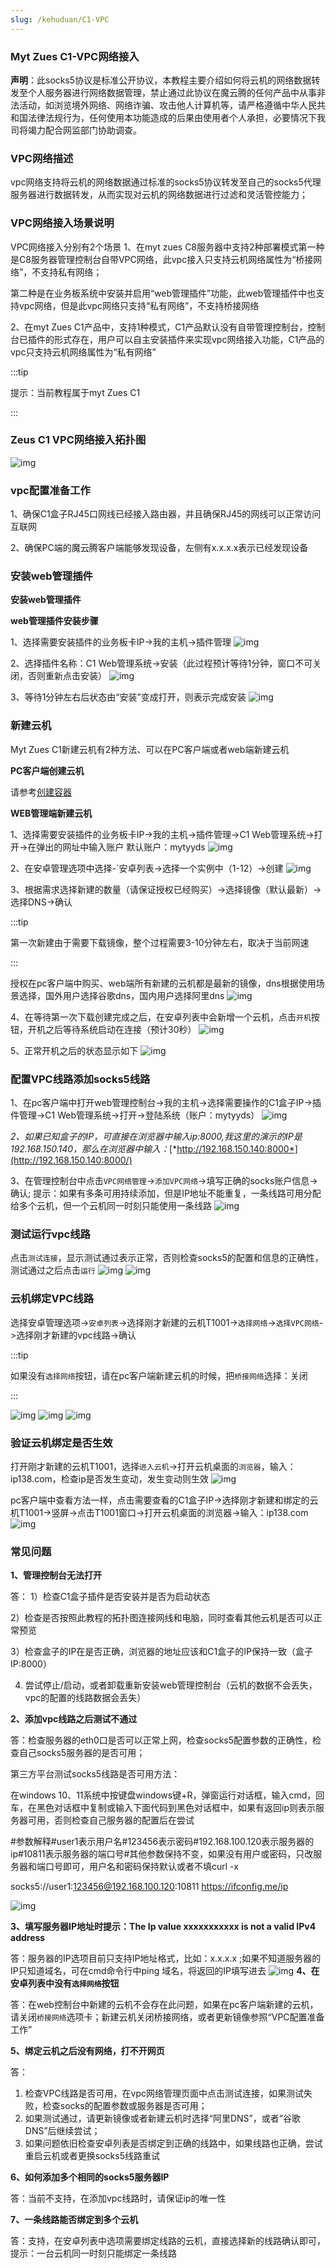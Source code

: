 ```yaml
---
slug: /kehuduan/C1-VPC
---
```

### Myt Zues C1-VPC网络接入

**声明**：此socks5协议是标准公开协议，本教程主要介绍如何将云机的网络数据转发至个人服务器进行网络数据管理，禁止通过此协议在魔云腾的任何产品中从事非法活动，如浏览境外网络、网络诈骗、攻击他人计算机等，请严格遵循中华人民共和国法律法规行为，任何使用本功能造成的后果由使用者个人承担，必要情况下我司将竭力配合网监部门协助调查。

### VPC网络描述

vpc网络支持将云机的网络数据通过标准的socks5协议转发至自己的socks5代理服务器进行数据转发，从而实现对云机的网络数据进行过滤和灵活管控能力；

### VPC网络接入场景说明

VPC网络接入分别有2个场景
1、在myt zues C8服务器中支持2种部署模式第一种是C8服务器管理控制台自带VPC网络，此vpc接入只支持云机网络属性为“桥接网络”，不支持私有网络；

第二种是在业务板系统中安装并启用“web管理插件”功能，此web管理插件中也支持vpc网络，但是此vpc网络只支持“私有网络”，不支持桥接网络

2、在myt Zues C1产品中，支持1种模式，C1产品默认没有自带管理控制台，控制台已插件的形式存在，用户可以自主安装插件来实现vpc网络接入功能，C1产品的vpc只支持云机网络属性为“私有网络”

:::tip

提示：当前教程属于myt Zues C1

:::

### Zeus C1 VPC网络接入拓扑图

![img](/img/C1/c1.png)





### vpc配置准备工作

1、确保C1盒子RJ45口网线已经接入路由器，并且确保RJ45的网线可以正常访问互联网

2、确保PC端的魔云腾客户端能够发现设备，左侧有x.x.x.x表示已经发现设备



### 安装web管理插件

**安装web管理插件**

**web管理插件安装步骤**

1、选择需要安装插件的业务板卡IP->我的主机->插件管理
![img](/img/C1/c2.png)

2、选择插件名称：C1 Web管理系统->安装（此过程预计等待1分钟，窗口不可关闭，否则重新点击安装）
![img](/img/C1/c3.png)

3、等待1分钟左右后状态由“安装”变成打开，则表示完成安装
![img](/img/C1/c4.png)

### 新建云机

Myt Zues C1新建云机有2种方法、可以在PC客户端或者web端新建云机

**PC客户端创建云机**

请参考[创建容器](/kehuduan/PC客户端.md#4-创建容器)

**WEB管理端新建云机**

1、选择需要安装插件的业务板卡IP->我的主机->插件管理->C1 Web管理系统->打开->在弹出的网址中输入账户
默认账户：mytyyds
![img](/img/C1/c5.png)

2、在安卓管理选项中选择-`安卓列表->选择一个实例中（1-12）->创建
![img](/img/C1/c6.png)

3、根据需求选择新建的数量（请保证授权已经购买）->选择镜像（默认最新）->选择DNS->确认

:::tip

第一次新建由于需要下载镜像，整个过程需要3-10分钟左右，取决于当前网速

:::

授权在pc客户端中购买、web端所有新建的云机都是最新的镜像，dns根据使用场景选择，国外用户选择谷歌dns，国内用户选择阿里dns
![img](/img/C1/c7.png)

4、在等待第一次下载创建完成之后，在安卓列表中会新增一个云机，点击`开机`按钮，开机之后等待系统启动在连接（预计30秒）
![img](/img/C1/c8.png)

5、正常开机之后的状态显示如下
![img](/img/C1/c9.png)



### 配置VPC线路添加socks5线路

1、在pc客户端中打开web管理控制台->我的主机->选择需要操作的C1盒子IP->插件管理->C1 Web管理系统->打开->登陆系统（账户：mytyyds）
![img](/img/C1/c10.png)

*2、如果已知盒子的IP，可直接在浏览器中输入ip:8000,我这里的演示的IP是192.168.150.140，那么在浏览器中输入：*[*http://192.168.150.140:8000*](http://192.168.150.140:8000/)

3、在管理控制台中点击`VPC网络管理`->`添加VPC网络`->填写正确的socks账户信息->确认;
提示：如果有多条可用持续添加，但是IP地址不能重复，一条线路可用分配给多个云机，但一个云机同一时刻只能使用一条线路
![img](/img/C1/c11.png)



### 测试运行vpc线路

点击`测试连接`，显示测试通过表示正常，否则检查socks5的配置和信息的正确性，测试通过之后点击`运行`
![img](/img/C1/c12.png)
![img](/img/C1/c13.png)



### 云机绑定VPC线路

选择安卓管理选项->`安卓列表`->选择刚才新建的云机T1001->`选择网络`->`选择VPC网络`->选择刚才新建的vpc线路->确认

:::tip

如果没有`选择网络`按钮，请在pc客户端新建云机的时候，把`桥接网络`选择：关闭

:::

![img](/img/C1/c14.png)
![img](/img/C1/c15.png)
![img](/img/C1/c16.png)



### 验证云机绑定是否生效

打开刚才新建的云机T1001，选择`进入云机`->打开云机桌面的`浏览器`，输入：ip138.com，检查ip是否发生变动，发生变动则生效
![img](/img/C1/c17.png)

pc客户端中查看方法一样，点击需要查看的C1盒子IP->选择刚才新建和绑定的云机T1001->竖屏->点击T1001窗口->打开云机桌面的浏览器->输入：ip138.com
![img](/img/C1/c18.png)

### 常见问题

**1、管理控制台无法打开**

答：
1）检查C1盒子插件是否安装并是否为启动状态

2）检查是否按照此教程的拓扑图连接网线和电脑，同时查看其他云机是否可以正常预览

3）检查盒子的IP在是否正确，浏览器的地址应该和C1盒子的IP保持一致（盒子IP:8000）

4) 尝试停止/启动，或者卸载重新安装web管理控制台（云机的数据不会丢失，vpc的配置的线路数据会丢失）

**2、添加vpc线路之后测试不通过**

答：检查服务器的eth0口是否可以正常上网，检查socks5配置参数的正确性，检查自己socks5服务器的是否可用；

第三方平台测试socks5线路是否可用方法：

在windows 10、11系统中按键盘windows键+R，弹窗运行对话框，输入cmd，回车，在黑色对话框中复制或输入下面代码到黑色对话框中，如果有返回ip则表示服务器可用，否则检查自己服务器的配置后在尝试

#参数解释#user1表示用户名#123456表示密码#192.168.100.120表示服务器的ip#10811表示服务器的端口号#其他参数保持不变，如果没有用户或密码，只改服务器和端口号即可，用户名和密码保持默认或者不填curl -x 

socks5://user1:123456@192.168.100.120:10811 https://ifconfig.me/ip

![img](/img/C1/c19.png)

**3、填写服务器IP地址时提示：The Ip value xxxxxxxxxxx  is not a valid IPv4 address**

答：服务器的IP选项目前只支持IP地址格式，比如：x.x.x.x ;如果不知道服务器的IP只知道域名，可在cmd命令行中ping 域名，将返回的IP填写进去
![img](/img/C1/c20.png)
**4、在安卓列表中没有`选择网络`按钮**

答：在web控制台中新建的云机不会存在此问题，如果在pc客户端新建的云机，请关闭`桥接网络`选项卡；新建云机关闭桥接网络，或者更新镜像参照“VPC配置准备工作”

**5、绑定云机之后没有网络，打不开网页**

答：

1) 检查VPC线路是否可用，在vpc网络管理页面中点击测试连接，如果测试失败，检查socks的配置参数或服务器是否可用；
2) 如果测试通过，请更新镜像或者新建云机时选择“阿里DNS”，或者“谷歌DNS”后继续尝试；
3) 如果问题依旧检查安卓列表是否绑定到正确的线路中，如果线路也正确，尝试重启云机或者更换socks5线路重试

**6、如何添加多个相同的socks5服务器IP**

答：当前不支持，在添加vpc线路时，请保证ip的唯一性

**7、一条线路能否绑定到多个云机**

答：支持，在安卓列表中选项需要绑定线路的云机，直接选择新的线路确认即可，提示：一台云机同一时刻只能绑定一条线路







